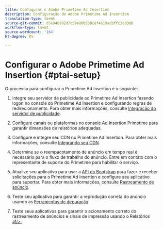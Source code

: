 ```yaml
---
title: Configurar o Adobe Primetime Ad Insertion
description: Configuração do Adobe Primetime Ad Insertion
translation-type: tm+mt
source-git-commit: d5e948992d7c59e80b530c8f4619adbffc3c03d8
workflow-type: tm+mt
source-wordcount: '164'
ht-degree: 0%

---
```



# Configurar o Adobe Primetime Ad Insertion {#ptai-setup}

O processo para configurar o Primetime Ad Insertion é o seguinte:

1. Integre seu servidor de publicidade ao Primetime Ad Insertion fazendo logon no console do Primetime Ad Insertion e configurando regras de redirecionamento. Para obter mais informações, consulte [Integração do servidor de publicidade](/help/primetime-ad-insertion/getting-started/integrate-ad-server.md).

1. Configure canais ou plataformas no console Ad Insertion Primetime para garantir dimensões de relatórios adequadas.

1. Configure e integre seu CDN no Primetime Ad Insertion. Para obter mais informações, consulte [Integrando seu CDN](integrate-cdn.md).

1. Determine se o reempacotamento de anúncio em tempo real é necessário para o fluxo de trabalho do anúncio. Entre em contato com o representante de suporte do Primetime para habilitar o serviço.

1. Atualize seu aplicativo para usar a [API do Bootstrap](/help/primetime-ad-insertion/technical-reference/bootstrap-api.md) para fazer e receber solicitações para o Primetime Ad Insertion e configure seu aplicativo para suportar. Para obter mais informações, consulte [Rastreamento de anúncio](set-up-ad-tracking.md).

1. Teste seu aplicativo para garantir a reprodução correta do anúncio usando as [Ferramentas de depuração](/help/primetime-ad-insertion/performance-monitoring-debugging-reporting/troubleshoot-and-debug.md).

1. Teste seus aplicativos para garantir o acionamento correto do rastreamento de anúncios e sinais de impressão usando o Relatórios [a1/>.](/help/primetime-ad-insertion/performance-monitoring-debugging-reporting/reporting-and-billing.md)
